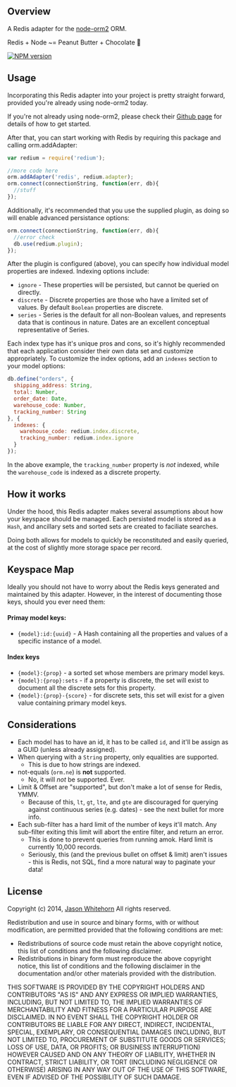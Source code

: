 ## Overview

A Redis adapter for the [node-orm2](https://github.com/dresende/node-orm2) ORM.

Redis + Node ~= Peanut Butter + Chocolate :blue_heart:

[![NPM version](https://badge.fury.io/js/redium.svg)](http://badge.fury.io/js/redium)

## Usage

Incorporating this Redis adapter into your project is pretty straight forward, provided you're already using node-orm2 today.

If you're not already using node-orm2, please check their [Github page](https://github.com/dresende/node-orm2) for details of how to get started.

After that, you can start working with Redis by requiring this package and calling orm.addAdapter:


```JavaScript
var redium = require('redium');

//more code here
orm.addAdapter('redis', redium.adapter);
orm.connect(connectionString, function(err, db){
  //stuff
});
```

Additionally, it's recommended that you use the supplied plugin, as doing so will enable advanced persistance options:

```JavaScript
orm.connect(connectionString, function(err, db){
  //error check
  db.use(redium.plugin);
});
```

After the plugin is configured (above), you can specify how individual model properties are indexed. Indexing options include:

* `ignore` - These properties will be persisted, but cannot be queried on directly.
* `discrete` - Discrete properties are those who have a limited set of values. By default `Boolean` properties are discrete.
* `series` - Series is the default for all non-Boolean values, and represents data that is continous in nature. Dates are an excellent conceptual representative of Series.

Each index type has it's unique pros and cons, so it's highly recommended that each application consider their own data set and customize appropriately. To customize the index options, add an `indexes` section to your model options:

```JavaScript
db.define("orders", {
  shipping_address: String,
  total: Number,
  order_date: Date,
  warehouse_code: Number,
  tracking_number: String
}, {
  indexes: {
    warehouse_code: redium.index.discrete,
    tracking_number: redium.index.ignore
  }
});
```

In the above example, the `tracking_number` property is _not_ indexed, while the `warehouse_code` is indexed as a discrete property.

## How it works

Under the hood, this Redis adapter makes several assumptions about how your keyspace should be managed.
Each persisted model is stored as a `Hash`, and ancillary sets and sorted sets are created to faciliate searches.

Doing both allows for models to quickly be reconstituted and easily queried, at the cost of slightly more storage space per record.

## Keyspace Map

Ideally you should not have to worry about the Redis keys generated and maintained by this adapter. However, in the interest of documenting those keys, should you ever need them:

#### Primay model keys:
* `{model}:id:{uuid}` - A Hash containing all the properties and values of a specific instance of a model.

#### Index keys
* `{model}:{prop}` - a sorted set whose members are primary model keys.
* `{model}:{prop}:sets` - if a property is discrete, the set will exist to document all the discrete sets for this property.
* `{model}:{prop}-{score}` - for discrete sets, this set will exist for a given value containing primary model keys.

## Considerations

* Each model has to have an id, it has to be called `id`, and it'll be assign as a GUID (unless already assigned).
* When querying with a `String` property, only equalities are supported.
  * This is due to how strings are indexed.
* not-equals (`orm.ne`) is **not** supported.
  * No, it will _not_ be supported. Ever.
* Limit & Offset are "supported", but don't make a lot of sense for Redis, YMMV.
  * Because of this, `lt`, `gt`, `lte`, and `gte` are discouraged for querying against continuous series (e.g. dates) - see the next bullet for more info.
* Each sub-filter has a hard limit of the number of keys it'll match. Any sub-filter exiting this limit will abort the entire filter, and return an error.
  * This is done to prevent queries from running amok. Hard limit is currently 10,000 records.
  * Seriously, this (and the previous bullet on offset & limit) aren't issues - this is Redis, not SQL, find a more natural way to paginate your data!

## License

Copyright (c) 2014, [Jason Whitehorn](https://github.com/jwhitehorn)
All rights reserved.

Redistribution and use in source and binary forms, with or without modification, are permitted provided that the following conditions are met:

* Redistributions of source code must retain the above copyright notice, this list of conditions and the following disclaimer.
* Redistributions in binary form must reproduce the above copyright notice, this list of conditions and the following disclaimer in the documentation and/or other materials provided with the distribution.

THIS SOFTWARE IS PROVIDED BY THE COPYRIGHT HOLDERS AND CONTRIBUTORS "AS IS" AND ANY EXPRESS OR IMPLIED WARRANTIES, INCLUDING, BUT NOT LIMITED TO, THE IMPLIED WARRANTIES OF MERCHANTABILITY AND FITNESS FOR A PARTICULAR PURPOSE ARE DISCLAIMED. IN NO EVENT SHALL THE COPYRIGHT HOLDER OR CONTRIBUTORS BE LIABLE FOR ANY DIRECT, INDIRECT, INCIDENTAL, SPECIAL, EXEMPLARY, OR CONSEQUENTIAL DAMAGES (INCLUDING, BUT NOT LIMITED TO, PROCUREMENT OF SUBSTITUTE GOODS OR SERVICES; LOSS OF USE, DATA, OR PROFITS; OR BUSINESS INTERRUPTION) HOWEVER CAUSED AND ON ANY THEORY OF LIABILITY, WHETHER IN CONTRACT, STRICT LIABILITY, OR TORT (INCLUDING NEGLIGENCE OR OTHERWISE) ARISING IN ANY WAY OUT OF THE USE OF THIS SOFTWARE, EVEN IF ADVISED OF THE POSSIBILITY OF SUCH DAMAGE.
